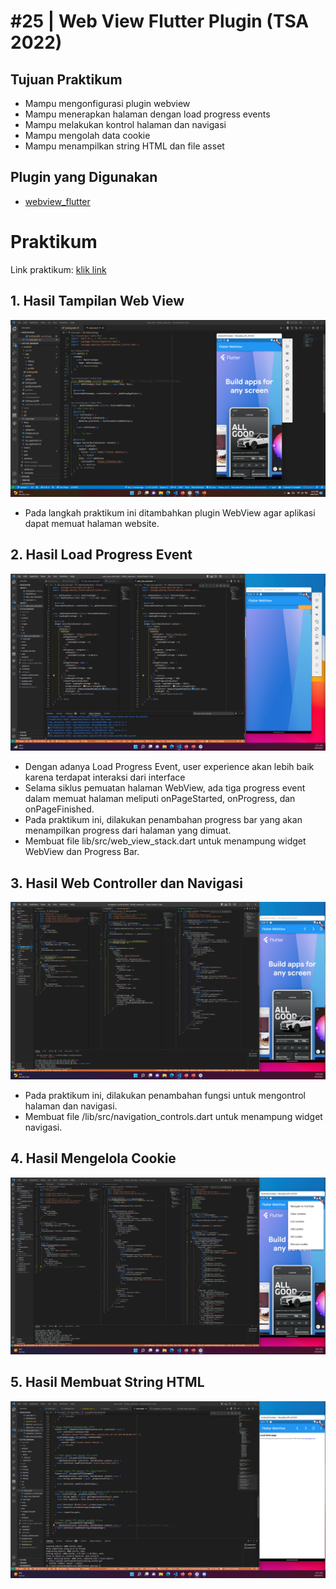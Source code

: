 # #25 | Web View Flutter Plugin (TSA 2022)

## Tujuan Praktikum

* Mampu mengonfigurasi plugin webview 
* Mampu menerapkan halaman dengan load progress events
* Mampu melakukan kontrol halaman dan navigasi 
* Mampu mengolah data cookie 
* Mampu menampilkan string HTML dan file asset

## Plugin yang Digunakan

* [webview_flutter](https://pub.dev/packages/webview_flutter)

# Praktikum

Link praktikum: [klik link](https://github.com/ferdyfebriyanto/webview_flutter/files/9524709/Pertemuan.25.-.Plugin.Web.View.Flutter.pptx)


## 1. Hasil Tampilan Web View

![Hasil Tampilan Web View](./images/01.png)

* Pada langkah praktikum ini ditambahkan plugin WebView agar aplikasi dapat memuat halaman website.

## 2. Hasil Load Progress Event

![Hasil Load Progress Event](./images/02.png)

* Dengan adanya Load Progress Event, user experience akan lebih baik karena terdapat interaksi dari interface 
* Selama siklus pemuatan halaman WebView, ada tiga progress event dalam memuat halaman meliputi onPageStarted, onProgress, dan onPageFinished. 
* Pada praktikum ini, dilakukan penambahan progress bar yang akan menampilkan progress dari halaman yang dimuat.
* Membuat file lib/src/web_view_stack.dart untuk menampung widget WebView dan Progress Bar.


## 3. Hasil Web Controller dan Navigasi

![Hasil Web Controller dan Navigasi](./images/03.png)

* Pada praktikum ini, dilakukan penambahan fungsi untuk mengontrol halaman dan navigasi.
* Membuat file /lib/src/navigation_controls.dart untuk menampung widget navigasi.

## 4. Hasil Mengelola Cookie

![Hasil Mengelola Cookie](./images/04.png)

## 5. Hasil Membuat String HTML

![Hasil Tampilan Web View](./images/05.png)

